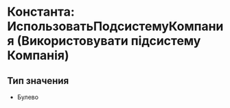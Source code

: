 ﻿# Константа: ИспользоватьПодсистемуКомпания (Використовувати підсистему Компанія)

## Тип значения

- Булево

